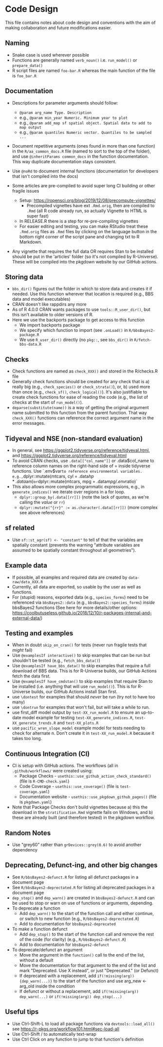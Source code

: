 # Code Design

This file contains notes about code design and conventions with the aim of
making collaboration and future modifications easier.

## Naming
- Snake case is used wherever possible
- Functions are generally named `verb_noun()` i.e. `run_model()` or `prepare_data()`
- R script files are named `foo-bar.R` whereas the main function of the file is
  `foo_bar.R`

## Documentation
- Descriptions for parameter arguments should follow:
  - `@param arg_name Type. Description`
  - e.g., `@param min_year Numeric. Minimum year to plot`
  - e.g., `@param add_map sf spatial object. Spatial data to add to map output`
  - e.g., `@param quantiles Numeric vector. Quantiles to be sampled ...`

- Document repetitive arguments (ones found in more than one function) in the
  `R/aa_common_docs.R` file (named to sort to the top of the folder), and use
  `@inheritParams common_docs` in the function documentation. This way 
  duplicate documentation stays consistent. 

- Use `@noRd` to document internal functions (documentation for developers that
  isn't compiled into the docs)
  
- Some articles are pre-compiled to avoid super long CI building or other 
  fragile issues
  - Setup: https://ropensci.org/blog/2019/12/08/precompute-vignettes/
    - Precompiled vignettes have ext `.Rmd.orig`, then are compiled to `.Rmd`
      (all R code already run, so actually Vignette to HTML is super fast)
  - In RELEASE.R there is a step for re-pre-compiling vignettes
  - For easier editing and testing, you can make RStudio treat these `.Rmd.orig`
    files as `.Rmd` files by clicking on the language button in the bottom right
    corner of the script pane and changing txt to R Markdown.
- Any vignette that requires the full data OR requires Stan to be installed 
  should be put in the 'articles' folder (so it's not compiled by R-Universe).
  These will be compiled into the pkgdown website by our GitHub actions.

## Storing data
- `bbs_dir()` figures out the folder in which to store data and creates it if 
  needed. Use this function wherever that location is required (e.g., BBS data 
  and model executables)
- CRAN doesn't like rappdirs any more
- As of R 4.0.0 CRAN wants packages to use `tools::R_user_dir()`, but this isn't
  available to older versions of R.
- Here we use the backports package to get access to this function
  - We import backports package
  - We specify which function to import (see `.onLoad()` in
  `R/bbsBayes2-package.R`
  - We use `R_user_dir()` directly (no `pkg::`, see `bbs_dir()` in
  `R/fetch-bbs-data.R`

## Checks
- Check functions are named as `check_XXX()` and stored in the R/checks.R file
- Generally check functions should be created for any check that is
  a) really big (e.g., `check_species()` or `check_strata()`), or,
  b) used more than once (e.g., `check_sf()`, `check_logical()`). 
  It's also justifiable to create check functions for ease of reading the code
    (e.g., the list of checks at the start of `run_model()`).
- `deparse(substitute(name))` is a way of getting the original argument name 
  submitted to this function from the parent function. That way `check_XXX()` 
  functions can reference the correct argument name in the error messages.


## Tidyeval and NSE (non-standard evaluation)
- In general, see https://ggplot2.tidyverse.org/reference/tidyeval.html, and
  https://ggplot2.tidyverse.org/reference/tidyeval.html
- To avoid CRAN checks, use `.data[["col_name"]]` or .data$col_name to reference
  column names on the right-hand side of = inside tidyverse functions. Use
  `.env$var` to reference environmental variables. e.g.,
  `dplyr::mutate(mtcars, cyl = .data$hp * .data$am)` or
  `dplyr::mutate(mtcars, mpg = .data$mpg / .env$ratio)`
- This also allows more complex programmatic expressions, e.g., in 
  `generate_indices()` we iterate over regions in a for loop.
    - `dplyr::group_by(.data[[rr]])` (note the lack of quotes, as we're calling
      the *value* or `rr`)
    - `dplyr::mutate("{rr}" := as.character(.data[[rr]])` (more complex see 
      above references)

## sf related
- Use `sf::st_agr(sf) <- "constant"` to tell sf that the variables are spatially 
  constant (prevents the warning "attribute variables are assumed to be
  spatially constant throughout all geometries").

## Example data
- If possible, all examples and required data are created by `data-raw/data_XXX.R`
- Currently, all data are exported, so usable by the user as well as functions.
- For (stupid) reasons, exported data (e.g., `species_forms`) need to be
referenced via `bbsBayes2::data` (e.g., `bbsBayes2::species_forms`) *inside*
bbsBayes2 functions (See here for more details/other options:
https://coolbutuseless.github.io/2018/12/10/r-packages-internal-and-external-data/)

## Testing and examples
- When in doubt `skip_on_cran()` for tests (never run fragile tests that *might* fail)
- Use `@examplesIf interactive()` to skip examples that can be run but shouldn't
  be tested (e.g., `fetch_bbs_data()`)
- Use `@examplesIf have_bbs_data()` to skip examples that require a full 
  download of BBS data. This is for R-Universe builds, our GitHub Actions fetch 
  the data first. 
- Use `@examplesIf have_cmdstan()` to skip examples that require Stan to be 
  installed (i.e. anything that will use `run_model()`). This is for R-Universe 
  builds, our GitHub Actions install Stan first. 
- use `\dontest` for examples that should *never* be run (try not to have too many)
- use `\dontrun` for examples that won't fail, but will take a while to run.
- use first_diff model output by `test-XX_run_model.R` to ensure an up-to-date model
  example for testing `test-XX_generate_indices.R`, `test-XX_generate_trends.R`
  and `test-XX_plots.R`
- use `pacific_wren_slope_model` example model for tests needing to check for
  alternate n. Don't create it in `test-XX_run_model.R` because it takes too long.

## Continuous Integration (CI)
- CI is setup with GitHub actions. The workflows (all in `.github/workflows/`
  were created using:
    - Package Checks - `usethis::use_github_action_check_standard()` (file is
    `R-CMD-check.yaml`)
    - Code Coverage - `usethis::use_coverage()` (file is `test-coverage.yaml`)
    - Documentation website - `usethis::use_pkgdown_github_pages()` (file is
    `pkgdown.yaml`)
- Note that Package Checks don't build vignettes because a) this the download in
  the `stratification.Rmd` vignette fails on Windows, and b) these are already
  built (and therefore tested) in the pkgdown workflow.

## Random Notes
- Use "grey60" rather than `grDevices::grey(0.6)` to avoid another dependency

## Deprecating, Defunct-ing, and other big changes
- See `R/bbsBayes2-defunct.R` for listing all defunct packages in a document page
- See `R/bbsBayes2-deprectated.R` for listing all deprecated packages in a document page
- `dep_stop()` and `dep_warn()` are created in `bbsBayes2-defunct.R` and can be used to 
  stop or warn on use of functions or arguments, depending.
- To deprecate a function
  - Add `dep_warn()` to the start of the function call and either continue, or
    switch to new function (e.g., `R/bbsBayes2-deprectated.R`)
  - Add to documentation for `bbsBayes2-deprecated`
- To make a function defunct
  - Add `dep_stop()` to the start of the function call and remove the rest of
    the code (for clarity) (e.g., `R/bbsBayes2-defunct.R`)
  - Add to documentation for `bbsBayes2-defunct`
- To deprecate/defunct an argument
  - Move the argument in the `function()` call to the end of the list, without
    a default
  - Move the documentation for that argument to the end of the list and mark
   "Deprecated. Use X instead", or just "Deprecated." (or Defunct)
  - If deprecated with a replacement, add `if(!missing(arg)) {dep_warn(...)}` to
    the start of the function and use arg_new <- arg_old inside the condition
  - If defunct or without a replacement, add `if(!missing(arg)) dep_warn(...)`
    or `if(!missing(arg)) dep_stop(...)`
  

## Useful tips
- Use Ctrl-Shift-L to load all package functions via `devtools::load_all()`
  see https://r-pkgs.org/workflow101.html#sec-load-all
- Use Ctrl-Shift / to automatically text-wrap 
- Use Ctrl Click on any function to jump to that function's definition
